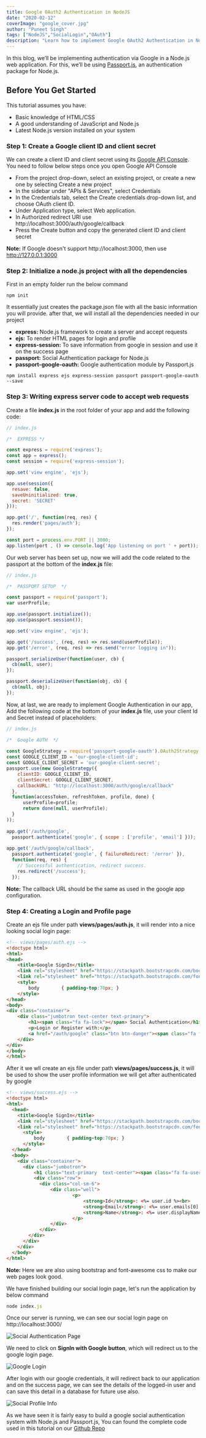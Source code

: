 ```yaml
---
title: Google OAuth2 Authentication in NodeJS
date: "2020-02-12"
coverImage: "google_cover.jpg"
author: "Puneet Singh"
tags: ["NodeJS","SocialLogin","OAuth"]
description: "Learn how to implement Google OAuth2 Authentication in NodeJS using Passport"
---
```


In this blog, we’ll be implementing authentication via Google in a Node.js web application. For this, we’ll be using [Passport.js](http://www.passportjs.org/), an authentication package for Node.js.

## Before You Get Started
This tutorial assumes you have:

*   Basic knowledge of HTML/CSS
*   A good understanding of JavaScript and Node.js
*   Latest Node.js version installed on your system

### Step 1: Create a Google client ID and client secret

We can create a  client ID and client secret using its [Google API Console](https://console.developers.google.com/). You need to follow below steps once you open Google API Console

- From the project drop-down, select an existing project, or create a new one by selecting Create a new project
- In the sidebar under "APIs & Services", select Credentials
- In the Credentials tab, select the Create credentials drop-down list, and choose OAuth client ID.
- Under Application type, select Web application.
- In Authorized redirect URI use http://localhost:3000/auth/google/callback
- Press the Create button and copy the generated client ID and client secret

**Note:** If Google doesn't support http://localhost:3000, then use http://127.0.0.1:3000

### Step 2: Initialize a node.js project with all the dependencies

First in an empty folder run the below command

```
npm init
```
It essentially just creates the package.json file with all the basic information you will provide. after that, we will install all the dependencies needed in our project 


- **express:**  Node.js framework to create a server and accept requests
- **ejs:**  To render HTML pages for login and profile
- **express-session:**  To save information from google in session and use it on the success page
- **passport:** Social Authentication package for Node.js
- **passport-google-oauth:**  Google authentication module by Passport.js

```
npm install express ejs express-session passport passport-google-oauth --save
```


### Step 3: Writing express server code to accept web requests

Create a file **index.js** in the root folder of your app and add the following code: 


```javascript
// index.js

/*  EXPRESS */

const express = require('express');
const app = express();
const session = require('express-session');

app.set('view engine', 'ejs');

app.use(session({
  resave: false,
  saveUninitialized: true,
  secret: 'SECRET' 
}));

app.get('/', function(req, res) {
  res.render('pages/auth');
});

const port = process.env.PORT || 3000;
app.listen(port , () => console.log('App listening on port ' + port));
```

Our web server has been set up, now we will add the code related to the passport at the bottom of the **index.js** file:


```javascript
// index.js

/*  PASSPORT SETUP  */

const passport = require('passport');
var userProfile;

app.use(passport.initialize());
app.use(passport.session());

app.set('view engine', 'ejs');

app.get('/success', (req, res) => res.send(userProfile));
app.get('/error', (req, res) => res.send("error logging in"));

passport.serializeUser(function(user, cb) {
  cb(null, user);
});

passport.deserializeUser(function(obj, cb) {
  cb(null, obj);
});
```


Now, at last, we are ready to implement Google Authentication in our app, Add the following code at the bottom of your **index.js** file, use your client Id and Secret instead of placeholders:


```javascript
// index.js

/*  Google AUTH  */
 
const GoogleStrategy = require('passport-google-oauth').OAuth2Strategy;
const GOOGLE_CLIENT_ID = 'our-google-client-id';
const GOOGLE_CLIENT_SECRET = 'our-google-client-secret';
passport.use(new GoogleStrategy({
    clientID: GOOGLE_CLIENT_ID,
    clientSecret: GOOGLE_CLIENT_SECRET,
    callbackURL: "http://localhost:3000/auth/google/callback"
  },
  function(accessToken, refreshToken, profile, done) {
      userProfile=profile;
      return done(null, userProfile);
  }
));
 
app.get('/auth/google', 
  passport.authenticate('google', { scope : ['profile', 'email'] }));
 
app.get('/auth/google/callback', 
  passport.authenticate('google', { failureRedirect: '/error' }),
  function(req, res) {
    // Successful authentication, redirect success.
    res.redirect('/success');
  });

```
**Note:** The callback URL should be the same as used in the google app configuration.

### Step 4: Creating a Login and Profile page

Create an ejs file under path **views/pages/auth.js**, it will render into a nice looking social login page:

```html
<!-- views/pages/auth.ejs -->
<!doctype html>
<html>
<head>
    <title>Google SignIn</title>
    <link rel="stylesheet" href="https://stackpath.bootstrapcdn.com/bootstrap/4.4.1/css/bootstrap.min.css">
    <link rel="stylesheet" href="https://stackpath.bootstrapcdn.com/font-awesome/4.7.0/css/font-awesome.min.css">
    <style>
        body        { padding-top:70px; }
    </style>
</head>
<body>
<div class="container">
    <div class="jumbotron text-center text-primary">
        <h1><span class="fa fa-lock"></span> Social Authentication</h1>
        <p>Login or Register with:</p>
        <a href="/auth/google" class="btn btn-danger"><span class="fa fa-google"></span> SignIn with Google</a>
    </div>
</div>
</body>
</html> 
```

After it we wll create an ejs file under path **views/pages/success.js**, it will be used to show the user profile information we will get after authenticated by google

```html
<!-- views/success.ejs -->
<!doctype html>
<html>
  <head>
    <title>Google SignIn</title>
    <link rel="stylesheet" href="https://stackpath.bootstrapcdn.com/bootstrap/4.4.1/css/bootstrap.min.css"> <!-- load bootstrap css -->
    <link rel="stylesheet" href="https://stackpath.bootstrapcdn.com/font-awesome/4.7.0/css/font-awesome.min.css"> <!-- load fontawesome -->
      <style>
          body        { padding-top:70px; }
      </style>
  </head>
  <body>
    <div class="container">
      <div class="jumbotron">
          <h1 class="text-primary  text-center"><span class="fa fa-user"></span> Profile Information</h1>
          <div class="row">
            <div class="col-sm-6">
                <div class="well">
                        <p>
                            <strong>Id</strong>: <%= user.id %><br>
                            <strong>Email</strong>: <%= user.emails[0].value %><br>
                            <strong>Name</strong>: <%= user.displayName %>
                        </p>
                </div>
            </div>
        </div>
      </div>
    </div>
  </body>
</html> 
```
**Note:** Here we are also using bootstrap and font-awesome css to make our web pages look good. 



We have finished building our social login page, let's run the application by below command


```js
node index.js
```

Once our server is running, we can see our social login page on http://localhost:3000/

![Social Authentication Page](social_login.jpg "Social Authentication Page")

We need to click on **SignIn with Google button**, which will redirect us to the google login page.

![Google Login](google_login.jpg "Google Login")

After login with our google credentials, it will redirect back to our application and on the success page, we can see the details of the logged-in user and can save this detail in a database for future use also.

![Social Profile Info](profileinfo_google.jpg "Social Profile Info")

As we have seen it is fairly easy to build a google social authentication system with Node.js and Passport.js, You can found the complete code used in this tutorial on our [Github Repo](https://github.com/LoginRadius/engineering-blog-samples/tree/master/NodeJs/GoogleAuthenticationPassport)